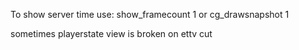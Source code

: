 To show server time use: show_framecount 1 or cg_drawsnapshot 1

sometimes playerstate view is broken on ettv cut
